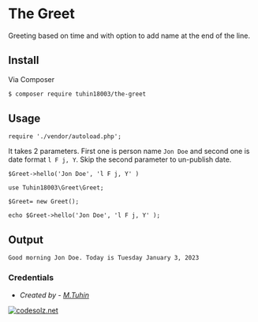 The Greet
==============================

Greeting based on time and with option to add name at the end of the line.


## Install

Via Composer

``` bash
$ composer require tuhin18003/the-greet
```

## Usage

```
require './vendor/autoload.php';
```

It takes 2 parameters. First one is person name `Jon Doe` and second one is date format `l F j, Y`. Skip the second parameter to un-publish date.

`$Greet->hello('Jon Doe', 'l F j, Y' )`

```
use Tuhin18003\Greet\Greet;

$Greet= new Greet();

echo $Greet->hello('Jon Doe', 'l F j, Y' );

```

## Output

```
Good morning Jon Doe. Today is Tuesday January 3, 2023

```

### Credentials
- *Created by - [M.Tuhin](https://codesolz.net/)*

<a href="https://codesolz.net">
  <img src="https://static.codesolz.net/cs/codesolz-footer-logo.webp" alt="codesolz.net"/>
</a>

